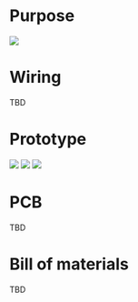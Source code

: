 # Purpose
![](https://github.com/lyusupov/SoftRF/raw/master/documents/images/ESP32-NODEMCU-ADAPTER-1.jpg)
# Wiring
TBD
# Prototype
![](https://github.com/lyusupov/SoftRF/raw/master/documents/images/ESP32-NODEMCU-ADAPTER-2.jpg)
![](https://github.com/lyusupov/SoftRF/raw/master/documents/images/ESP32-NODEMCU-ADAPTER-3.jpg)
![](https://github.com/lyusupov/SoftRF/raw/master/documents/images/ESP32-NODEMCU-ADAPTER-4.jpg)
# PCB
TBD
# Bill of materials
TBD
